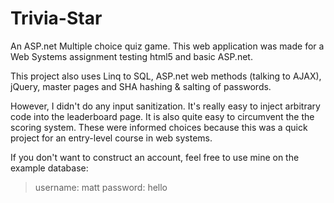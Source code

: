 Trivia-Star
===========

An ASP.net Multiple choice quiz game. This web application was made for a Web Systems assignment testing html5 and basic ASP.net.

This project also uses Linq to SQL, ASP.net web methods (talking to AJAX), jQuery, master pages and SHA hashing & salting of passwords.

However, I didn't do any input sanitization. It's really easy to inject arbitrary code into the leaderboard page. It is also quite easy to circumvent the the scoring system. These were informed choices because this was a quick project for an entry-level course in web systems.

If you don't want to construct an account, feel free to use mine on the example database:

> username: matt
> password: hello
